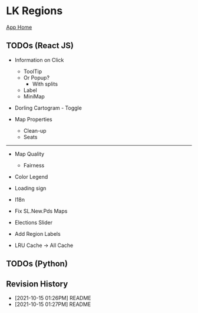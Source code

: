 # LK Regions

[App Home](https://nuuuwan.github.io/lk_regions)

## TODOs (React JS)
* Information on Click
  * ToolTip
  * Or Popup?
    * With splits
  * Label    
  * MiniMap

* Dorling Cartogram - Toggle

* Map Properties
  * Clean-up
  * Seats

---  

* Map Quality
  * Fairness

* Color Legend

* Loading sign

* I18n

* Fix SL.New.Pds Maps

* Elections Slider

* Add Region Labels

* LRU Cache -> All Cache

## TODOs (Python)

## Revision History
  *  [2021-10-15 01:26PM] README
  *  [2021-10-15 01:27PM] README
